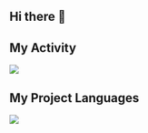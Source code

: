 ## Hi there 👋

## My Activity
<img src="https://github-readme-stats.vercel.app/api?username=armanparvizi1383&show_icons=true&theme=radical" />

## My Project Languages
<img src="https://github-readme-stats.vercel.app/api/top-langs/?username=armanparvizi1383&hide_progress=true" />


